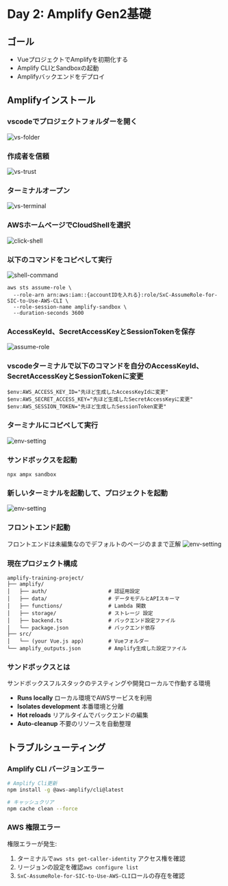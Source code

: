 # Day 2: Amplify Gen2基礎

## ゴール
- VueプロジェクトでAmplifyを初期化する
- Amplify CLIとSandboxの起動
- Amplifyバックエンドをデプロイ

## Amplifyインストール
### vscodeでプロジェクトフォルダーを開く
![vs-folder](../images/screenshots/d2-vs-folder.png)
### 作成者を信頼
![vs-trust](../images/screenshots/d2-vs-trust.png)
### ターミナルオープン
![vs-terminal](../images/screenshots/d2-vs-terminal.png)

### AWSホームページでCloudShellを選択
![click-shell](../images/screenshots/d2-click-cloudshell.png)

### 以下のコマンドをコピペして実行
![shell-command](../images/screenshots/d2-cloudshell-command.png)
```
aws sts assume-role \
  --role-arn arn:aws:iam::{accountIDを入れる}:role/SxC-AssumeRole-for-SIC-to-Use-AWS-CLI \
  --role-session-name amplify-sandbox \
  --duration-seconds 3600 
```

### AccessKeyId、SecretAccessKeyとSessionTokenを保存
![assume-role](../images/screenshots/d2-assume-role.png)

### vscodeターミナルで以下のコマンドを自分のAccessKeyId、SecretAccessKeyとSessionTokenに変更
```
$env:AWS_ACCESS_KEY_ID="先ほど生成したAccessKeyIdに変更"
$env:AWS_SECRET_ACCESS_KEY="先ほど生成したSecretAccessKeyに変更"
$env:AWS_SESSION_TOKEN="先ほど生成したSessionToken変更"
```

### ターミナルにコピペして実行
![env-setting](../images/screenshots/d2-env-setting.png)

### サンドボックスを起動
```
npx ampx sandbox
```

### 新しいターミナルを起動して、プロジェクトを起動
![env-setting](../images/screenshots/d2-new-terminal.png)

### フロントエンド起動
フロントエンドは未編集なのでデフォルトのページのままで正解
![env-setting](../images/screenshots/d2-success.png)

### 現在プロジェクト構成

```
amplify-training-project/
├── amplify/
│   ├── auth/                    # 認証用設定
│   ├── data/                    # データモデルとAPIスキーマ
│   ├── functions/               # Lambda 関数
│   ├── storage/                 # ストレージ 設定
│   ├── backend.ts               # バックエンド設定ファイル
│   └── package.json             # バックエンド依存
├── src/
│   └── (your Vue.js app)        # Vueフォルダー
└── amplify_outputs.json         # Amplify生成した設定ファイル
```



### サンドボックスとは
サンドボックスフルスタックのテスティングや開発ローカルで作動する環境

- **Runs locally** ローカル環境でAWSサービスを利用
- **Isolates development** 本番環境と分離
- **Hot reloads** リアルタイムでバックエンドの編集
- **Auto-cleanup** 不要のリソースを自動整理

## トラブルシューティング

### Amplify CLI バージョンエラー

```bash
# Amplify Cli更新
npm install -g @aws-amplify/cli@latest

# キャッシュクリア
npm cache clean --force
```

### AWS 権限エラー

権限エラーが発生:

1. ターミナルで`aws sts get-caller-identity` アクセス権を確認
2. リージョンの設定を確認`aws configure list`
3. `SxC-AssumeRole-for-SIC-to-Use-AWS-CLI`ロールの存在を確認

